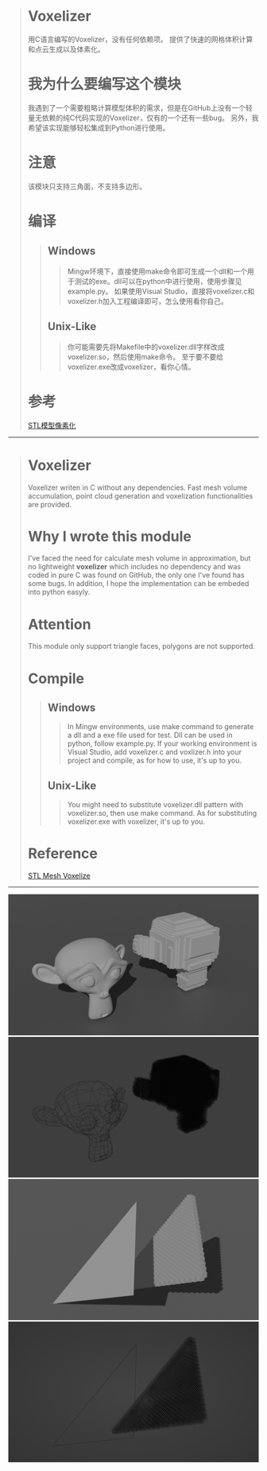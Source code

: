 > # Voxelizer
> 用C语言编写的Voxelizer，没有任何依赖项。
> 提供了快速的网格体积计算和点云生成以及体素化。
> # 我为什么要编写这个模块
> 我遇到了一个需要粗略计算模型体积的需求，但是在GitHub上没有一个轻量无依赖的纯C代码实现的Voxelizer，仅有的一个还有一些bug。
> 另外，我希望该实现能够轻松集成到Python进行使用。 
> # 注意
> 该模块只支持三角面，不支持多边形。
> # 编译
>> ## Windows
>>> Mingw环境下，直接使用make命令即可生成一个dll和一个用于测试的exe。dll可以在python中进行使用，使用步骤见example.py。
>>> 如果使用Visual Studio，直接将voxelizer.c和voxelizer.h加入工程编译即可，怎么使用看你自己。
>> ## Unix-Like
>>> 你可能需要先将Makefile中的voxelizer.dll字样改成voxelizer.so，然后使用make命令。
>>> 至于要不要给voxelizer.exe改成voxelizer，看你心情。
> # 参考
> [STL模型像素化](https://zhuanlan.zhihu.com/p/410306876)

---

> # Voxelizer
> Voxelizer writen in C without any dependencies.
> Fast mesh volume accumulation, point cloud generation and voxelization functionalities are provided. 
> # Why I wrote this module
> I've faced the need for calculate mesh volume in approximation, but no lightweight **voxelizer** which includes no dependency and was coded in pure C was found on GitHub, the only one I've found has some bugs. 
> In addition, I hope the implementation can be embeded into python easyly.
> # Attention
> This module only support triangle faces, polygons are not supported.
> # Compile
>> ## Windows
>>> In Mingw environments, use make command to generate a dll and a exe file used for test. Dll can be used in python, follow example.py.
>>> If your working environment is Visual Studio, add voxelizer.c and voxlizer.h into your project and compile, as for how to use, it's up to you.
>> ## Unix-Like
>>> You might need to substitute voxelizer.dll pattern with voxelizer.so, then use make command.
>>> As for substituting voxelizer.exe with voxelizer, it's up to you.
> # Reference
> [STL Mesh Voxelize](https://zhuanlan.zhihu.com/p/410306876)

---

![img1](img/img1.png)
![img2](img/img2.png)
![img3](img/img3.png)
![img4](img/img4.png)
